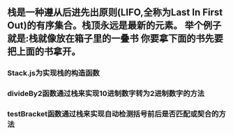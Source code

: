 ## 栈是一种遵从后进先出原则(LIFO,全称为Last In First Out)的有序集合。栈顶永远是最新的元素。 举个例子就是:栈就像放在箱子里的一叠书 你要拿下面的书先要把上面的书拿开。

### Stack.js为实现栈的构造函数

### divideBy2函数通过栈来实现10进制数字转为2进制数字的方法

### testBracket函数通过栈来实现自动检测括号前后是否匹配或契合的方法